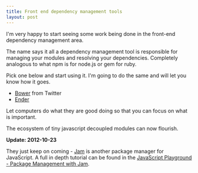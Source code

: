 ```yaml
---
title: Front end dependency management tools 
layout: post
---
```

I'm very happy to start seeing some work being done in the front-end dependency management area.

The name says it all a dependency management tool is responsible for managing your modules and resolving your dependencies. Completely analogous to what npm is for node.js or gem for ruby.

Pick one below and start using it. I'm going to do the same and will let you know how it goes.

- [Bower](http://twitter.github.com/bower/) from Twitter
- [Ender](http://ender.no.de/)

Let computers do what they are good doing so that you can focus on what is important.

The ecosystem of tiny javascript decoupled modules can now flourish.

**Update: 2012-10-23**

They just keep on coming - [Jam](http://jamjs.org/) is another package manager for JavaScript. A full in depth tutorial can be found in the [JavaScript Playground - Package Management with Jam](http://javascriptplayground.com/blog/2012/07/package-management-with-jam-js).